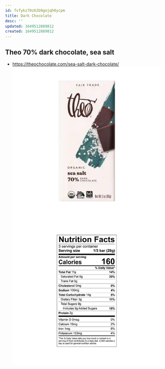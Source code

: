 ```yaml
---
id: fvfykz70z62b9gojqh0ycpm
title: Dark Chocolate
desc: ''
updated: 1649512889812
created: 1649512889812
---
```


## Theo 70% dark chocolate, sea salt
- <https://theochocolate.com/sea-salt-dark-chocolate/>
![theo chocolate bar 70 front](/assets/images/1910_Theo_ClassicBars_Sea-Salt.webp)
![theo chocolate bar 70 back nutrition](/assets/images/1910_Theo_ClassicBars_Sea-Salt-info.webp)
